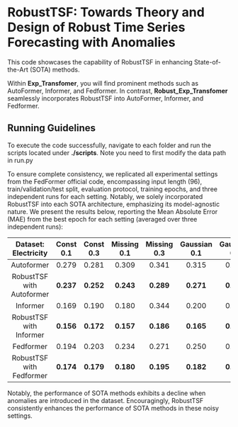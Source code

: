 # RobustTSF: Towards Theory and Design of Robust Time Series Forecasting with Anomalies

This code showcases the capability of RobustTSF in enhancing State-of-the-Art (SOTA) methods.

Within **Exp_Transfomer**, you will find prominent methods such as AutoFormer, Informer, and Fedformer. In contrast, **Robust_Exp_Transfomer** seamlessly incorporates RobustTSF into AutoFormer, Informer, and Fedformer.

## Running Guidelines

To execute the code successfully, navigate to each folder and run the scripts located under **./scripts**. Note you need to first modify the data path in run.py

To ensure complete consistency, we replicated all experimental settings from the FedFormer official code, encompassing input length (96), train/validation/test split, evaluation protocol, training epochs, and three independent runs for each setting. Notably, we solely incorporated RobustTSF into each SOTA architecture, emphasizing its model-agnostic nature. We present the results below, reporting the Mean Absolute Error (MAE) from the best epoch for each setting (averaged over three independent runs):

|   Dataset: Electricity    | Const 0.1 | Const 0.3 | Missing 0.1 | Missing 0.3 | Gaussian 0.1 | Gaussian 0.3 |
| :-----------------------: | :-------: | :-------: | :---------: | :---------: | :----------: | :----------: |
|        Autoformer         |   0.279   |   0.281   |    0.309    |    0.341    |    0.315     |    0.396     |
| RobustTSF with Autoformer | **0.237** | **0.252** |  **0.243**  |  **0.289**  |  **0.271**   |  **0.316**   |
|         Informer          |   0.169   |   0.190   |    0.180    |    0.344    |    0.200     |    0.231     |
|  RobustTSF with Informer  | **0.156** | **0.172** |  **0.157**  |  **0.186**  |  **0.165**   |  **0.186**   |
|         Fedformer         |   0.194   |   0.203   |    0.234    |    0.271    |    0.250     |    0.312     |
| RobustTSF with Fedformer  | **0.174** | **0.179** |  **0.180**  |  **0.195**  |  **0.182**   |  **0.190**   |

Notably, the performance of SOTA methods exhibits a decline when anomalies are introduced in the dataset. Encouragingly, RobustTSF consistently enhances the performance of SOTA methods in these noisy settings.

